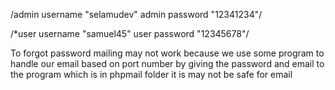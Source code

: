 


/admin username  "selamudev"
admin password  "12341234"/

/*user username "samuel45"
user password "12345678"/



To forgot password mailing may not work because we use  some program to handle 
our email based on port number  by giving the password and email to the program which is 
in phpmail folder  it is may not be safe for email 

